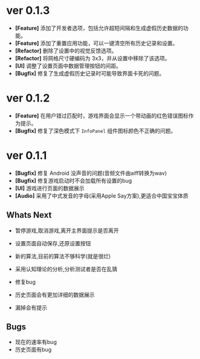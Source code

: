 # ver 0.1.3
- **[Feature]** 添加了开发者选项，包括允许超短间隔和生成虚假历史数据的功能。
- **[Feature]** 添加了重置应用功能，可以一键清空所有历史记录和设置。
- **[Refactor]** 删除了设置中的视觉反馈选项。
- **[Refactor]** 将网格尺寸硬编码为 3x3，并从设置中移除了该选项。
- **[UI]** 调整了设置页面中数据管理按钮的间距。
- **[Bugfix]** 修复了生成虚假历史记录时可能导致界面卡死的问题。

# ver 0.1.2
- **[Feature]** 在用户错过匹配时，游戏界面会显示一个带动画的红色错误图标作为提示。
- **[Bugfix]** 修复了深色模式下 `InfoPanel` 组件图标颜色不正确的问题。


# ver 0.1.1
- **[Bugfix]** 修复 Android 没声音的问题(音频文件由aiff转换为wav)
- **[Bugfix]** 修复游戏启动时不会加载所有设置的bug
- **[UI]** 游戏进行页面的数据展示
- **[Audio]** 采用了中式发音的字母(采用Apple Say方案),更适合中国宝宝体质
## Whats Next

- 暂停游戏,取消游戏,离开主界面提示是否离开
- 设置页面自动保存,还原设置按钮
- 新的算法,目前的算法不够科学(就是很烂)

- 采用认知理论的分析,分析测试者是否在乱猜
- 修复bug
- 历史页面会有更加详细的数据展示
- 漏掉会有提示
## Bugs
- 现在的速率有bug
- 历史页面有bug
